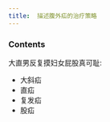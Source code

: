 ```yaml
---
title:  描述腹外疝的治疗策略
--- 
```


### Contents
大直男反复摸妇女屁股真可耻:
- 大斜疝
- 直疝
- 复发疝
- 股疝
<object type="image/svg+xml" style="width:100%;" data="/note-images/描述腹外疝的治疗策略.svg"></object>
